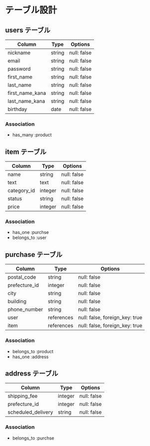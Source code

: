 # テーブル設計

## users テーブル

| Column   | Type   | Options             |
| -------- | ------ | -----------         |
| nickname | string | null: false         |
| email     | string | null: false         |
| password | string | null: false         |
| first_name| string | null: false        |
| last_name | string | null: false        |
| first_name_kana  | string | null: false |
| last_name_kana   | string | null: false |
| birthday  | date | null: false          |

### Association

- has_many :product


## item テーブル

| Column | Type   | Options                             |
| ------ | ------ | ------------------------------------|
| name   | string | null: false                         |
| text   | text | null: false                         |
| category_id | integer | null: false                       |
| status | string | null: false                         |
| price  | integer | null: false                         |

### Association

- has_one :purchse
- belongs_to :user

## purchase テーブル

| Column | Type       | Options                       |
| ------ | ---------- | ------------------------------|
| postal_code   | string | null: false                |
| prefecture_id   | integer | null: false             |
| city   | string | null: false                       |
| building | string | null: false                     |
| phone_number   | string | null: false               |
| user   | references | null: false, foreign_key: true|
| item   | references | null: false, foreign_key: true|

### Association

- belongs_to :product
- has_one :address

## address テーブル

| Column  | Type       | Options                        |
| ------- | ---------- | ------------------------------ |
| shipping_fee | integer | null: false                   |
| prefecture_id | integer  | null: false                    |
| scheduled_delivery  | string | null: false           |

### Association

- belongs_to :purchse